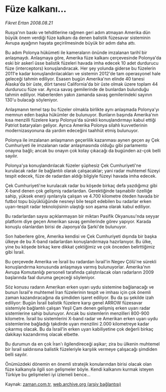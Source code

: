 # Füze kalkanı...

*Fikret Ertan 2008.08.21*

<tr><td class="metin" colspan="2" style="padding-top: 20px; padding-left: 5px; padding-right: 10px;">Rusya'nın baskı ve tehditlerine rağmen geri adım atmayan Amerika dün büyük önem verdiği  füze kalkanı da denen balistik füzesavar sisteminin Avrupa ayağının hayata geçirilmesinde büyük bir adım daha attı.</td></tr><tr><td class="metin" colspan="2" style="padding-top: 20px; padding-left: 5px; padding-right: 10px;"><p> Bu adım Polonya hükümeti ile kameraların önünde imzalanan tarihî bir anlaşmaydı. Anlaşmaya göre, Amerika füze kalkanı çerçevesinde Polonya'da eski bir askerî üsse balistik füzeleri havada imha edecek 10 adet durdurucu füze (interceptors) konuşlandıracak. Her şey yolunda giderse bu füzelerin 2011'e kadar konuşlandırılacakları ve sistemin 2012'de tam operasyonel hale geleceği tahmin ediliyor. Esasen bugün Amerika'nın elinde 40 tanesi Alaska'da bir üste, dört tanesi California'da bir üste olmak üzere toplam 44 durdurucu füze var. Ayrıca savaş gemilerinde de bunlardan bulunduğu tahmin ediliyor. Haberlerden yakın zamanda savaş gemilerindeki sayının 130'u bulacağı söyleniyor. 
<p> Anlaşmanın temel taşı bu füzeler olmakla birlikte aynı anlaşmada Polonya'yı memnun eden başka hükümler de bulunuyor. Bunların başında Amerika'nın kısa menzilli füzelere karşı Polonya'da sürekli konuşlandırmayı kabul ettiği Patriot bataryaları geliyor. Ayrıca Amerika Polonya silahlı kuvvetlerinin modernizasyonuna da yardım edeceğini taahhüt etmiş bulunuyor.
<p> Polonya ile imzalanan anlaşmanın geçerlilik kazanması aynen geçen ay Çek Cumhuriyeti ile imzalanan radar anlaşmasında olduğu gibi parlamento onayına bağlı; ancak bu onayın çok kolay çıkacağı da bugünden az-çok belli sayılır.
<p> Polonya'ya konuşlandırılacak füzeler şüphesiz Çek Cumhuriyeti'ne kurulacak radar ile bağlantılı olarak çalışacaklar; yani radar muhtemel füzeyi tespit edecek, füze de radardan aldığı bilgiyle füzeyi havada imha edecek. 
<p> Çek Cumhuriyeti'ne kurulacak radar bu köşede birkaç defa yazdığımız gibi X-band denen çok gelişmiş radarlardan. Gerektiğinde taşınabilir özelliğe sahip, yüksek enerji ışınlarıyla çalışan ve 4.700 kilometre öteden havada bir futbol topu büyüklüğünde nesneyi bile tespit edebilen bu radarlar erken uyarı-tespit radar teknolojisinin ulaştığı son aşama olarak kabul ediliyor. 
<p> Bu radarlardan sayısı açıklanmayan bir miktarı Pasifik Okyanusu'nda seyyar platform diye geçen Amerikan savaş gemilerinde görev yapıyor. Karada konuşlu olanlardan birisi de Japonya'da Şarki'de bulunuyor.
<p> Son haberlere göre, Amerika kendisi ve Çek Cumhuriyeti dışında bir başka ülkeye de bu X-band radarlardan konuşlandırmaya hazırlanıyor. Bu ülke, yine bu köşede birkaç kere dikkat çektiğimiz ve çok önceden belirttiğimiz gibi İsrail.
<p> Bu çerçevede Amerika ve İsrail bu radardan İsrail'in Negev Çölü'ne sürekli konuşlandırma konusunda anlaşmaya varmış bulunuyorlar. Amerika'nın Avrupa Komutanlığı personeli tarafında çalıştırılacak olan radarların 2009 başlarında faal duruma geçeceği söyleniyor. 
<p> Söz konusu radarın Amerikan erken uyarı uydu sistemine bağlanacağı ve bunun İsrail'e muhtemel İran füzelerinin tespit ve imhası için çok önemli zaman kazandıracağına da şimdiden işaret ediliyor. Bu da şu şekilde izah ediliyor: Bugün İsrail balistik füzelere karşı genel ARROW füzesavar sistemiyle bağlantılı çalışan Yeşil Çam denen gelişmiş erken uyarı radar sistemlerine sahip bulunuyor. Ancak bu sistemlerin menzilleri 800-900 kilometre. İsrail bu sistemlerini X-band radar ve Amerikan erken uyarı uydu sistemlerine bağladığı takdirde uyarı menzilini 2.000 kilometreye kadar çıkarmış olacak. Bu da İsrail'in erken uyarı kabiliyetine çok değerli birkaç dakikayı kazandırmış olacak elbette. 
<p> Bu durumun da en çok İran'ı ilgilendireceği aşikar; zira bu ülkenin muhtemel bir İsrail saldırısına balistik füzeleriyle karşılık vermeye çalışacağı şimdiden belli sayılır. 
<p> Önümüzdeki dönemin en önemli stratejik konularından birisi olacak olan füze kalkanıyla ilgili son gelişmeler böyle. Kendi kalkanını kurmak isteyen Türkiye bu gelişmeleri iyi izlemeli bence...<br/></p></p></p></p></p></p></p></p></p></p></p></td></tr>

Kaynak: [zaman.com.tr](http://zaman.com.tr/yazar.do?yazino=728257), [web.archive.org (arşiv bağlantısı)](http://web.archive.org/web/20080915084218/http://www.zaman.com.tr:80/yazar.do?yazino=728257)

